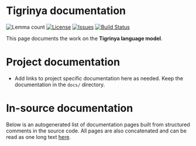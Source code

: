 # Tigrinya documentation

![Lemma count](https://img.shields.io/endpoint?url=https%3A%2F%2Fraw.githubusercontent.com%2Fgiellalt%2Flang-tir%2Fgh-pages%2Flemmacount.json)
[![License](https://img.shields.io/github/license/giellalt/lang-tir)](https://github.com/giellalt/lang-tir/blob/main/LICENSE)
[![Issues](https://img.shields.io/github/issues/giellalt/lang-tir)](https://github.com/giellalt/lang-tir/issues)
[![Build Status](https://divvun-tc.giellalt.org/api/github/v1/repository/giellalt/lang-tir/main/badge.svg)](https://github.com/giellalt/lang-tir/actions)

This page documents the work on the **Tigrinya language model**. 

# Project documentation

* Add links to project specific documentation here as needed. Keep the documentation in the `docs/` directory.

# In-source documentation

Below is an autogenerated list of documentation pages built from structured comments in the source code. All pages are also concatenated and can be read as one long text [here](tir.md).
